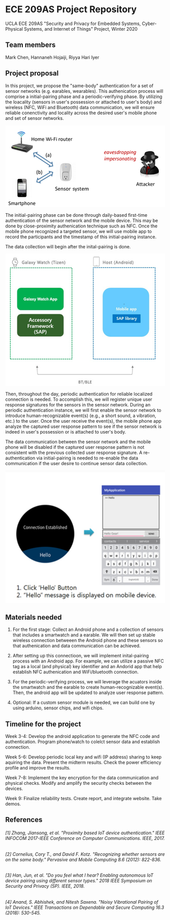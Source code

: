 # ECE 209AS Project Repository 
UCLA ECE 209AS "Security and Privacy for Embedded Systems, Cyber-Physical Systems, and Internet of Things" Project, Winter 2020


## Team members
Mark Chen, Hannaneh Hojaiji, Riyya Hari Iyer


## Project proposal

In this project, we propose the "same-body" authentication for a set of sensor networks (e.g. earables, wearables). 
This authenication process will comprise a initial-pairing phase and a periodic-verifying phase. By utilizing the loacality (sensors in user's possession or attached to user's body) and wireless (NFC, WiFi and Bluetooth) data communication, we will ensure reliable conenctivity and locality across the desired user's mobile phone and set of sensor networks.  

![System flowchart](https://github.com/HannaHojaiji/EE-209AS/blob/master/System%20flowchart.png)

The initial-pairing phase can be done through daily-based first-time authentication of the sensor network and the mobile device. This may be done by close-proximity authenication technique such as NFC. Once the mobile phone recognized a targeted sensor, we will use mobile app to record the participants and the timestamp of this initial-pairing instance.

The data collection will begin after the inital-pairing is done.

![established communication setup with smartwatch](https://github.com/HannaHojaiji/EE-209AS/blob/master/watch%20communication.png)

Then, throughout the day, periodic authentication for reliable localized connection is needed. To accomplish this, we will register unique user response signatures for the sensors in the sensor network. During an periodic authentication instance, we will first enable the sensor network to introduce human-recognizable event(s) (e.g., a short sound, a vibration, etc.) to the user. Once the user receive the event(s), the mobile phone app analyze the captured user response pattern to see if the sensor network is indeed in user's possession or is attached to user's body. 

The data communication between the sensor network and the mobile phone will be disabled if the captured user response pattern is not consistent with the previous collected user response signature. A re-authentication via initial-pairing is needed to re-enable the data communication if the user desire to continue sensor data collection. 

![established communication with the watch](https://github.com/HannaHojaiji/EE-209AS/blob/master/established%20communication.png)


## Materials needed
1) For the first stage: Collect an Android phone and a collection of sensors that includes a smartwatch and a earable. We will then set up stable wireless connection betweeen the Android phone and these sensors so that authenication and data communication can be achieved.

2) After setting up this connectioon, we will implement inital-pairing process with an Android app. For example, we can utilize a passive NFC tag as a local (and physical) key identifier and an Andorid app that help establish NFC authenication and WiFi/bluetooth connection.

3) For the periodic-verifying process, we will leverage the acuators inside the smartwatch and the earable to create 
human-recognizable event(s). Then, the android app will be updated to analyze user response pattern.

4) Optional: If a custom sensor module is needed, we can build one by using arduino, sensor chips, and wifi chips. 



## Timeline for the project
Week 3-4: Develop the android application to generate the NFC code and authentication. Program phone/watch to colelct sensor data and establish connection. 

Week 5-6: Develop periodic local key and wifi (IP address) sharing to keep aquiring the data. Present the midterm results. Check the power efficiency profile and improve the results.

Week 7-8: Implement the key encryption for the data communication and physical checks. Modify and amplify the security checks between the devices. 

Week 9: Finalize reliability tests. Create report, and integrate website. Take demos. 

## References
###### [1] Zhang, Jiansong, et al. "Proximity based IoT device authentication." IEEE INFOCOM 2017-IEEE Conference on Computer Communications. IEEE, 2017.
###### [2] Cornelius, Cory T., and David F. Kotz. "Recognizing whether sensors are on the same body." Pervasive and Mobile Computing 8.6 (2012): 822-836.
###### [3] Han, Jun, et al. "Do you feel what I hear? Enabling autonomous IoT device pairing using different sensor types." 2018 IEEE Symposium on Security and Privacy (SP). IEEE, 2018.
###### [4] Anand, S. Abhishek, and Nitesh Saxena. "Noisy Vibrational Pairing of IoT Devices." IEEE Transactions on Dependable and Secure Computing 16.3 (2018): 530-545.









